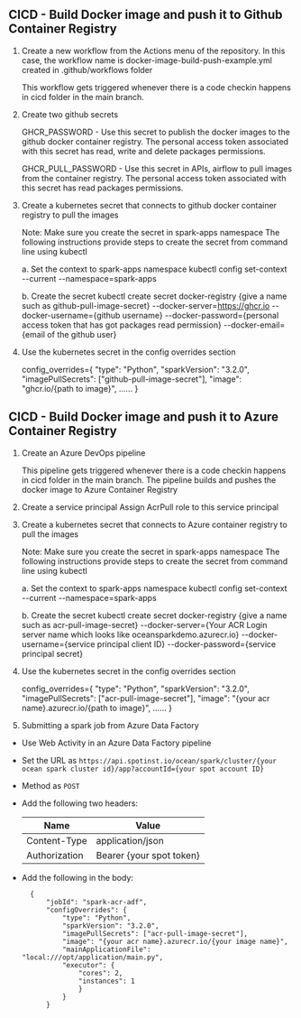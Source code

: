 ## CICD - Build Docker image and push it to Github Container Registry

1. Create a new workflow from the Actions menu of the repository. 
    In this case, the workflow name is docker-image-build-push-example.yml created in .github/workflows folder

    This workflow gets triggered whenever there is a code checkin happens in cicd folder in the main branch.

2. Create two github secrets

    <p>GHCR_PASSWORD - Use this secret to publish the docker images to the github docker container registry. The personal access token associated with this secret has read, write and delete packages permissions.
    <p>GHCR_PULL_PASSWORD - Use this secret in APIs, airflow to pull images from the container registry. The personal access token associated with this secret has read packages permissions.

3.  Create a kubernetes secret that connects to github docker container registry to pull the images

    Note: Make sure you create the secret in spark-apps namespace
    The following instructions provide steps to create the secret from command line using kubectl
    
    a. Set the context to spark-apps namespace
        kubectl config set-context --current --namespace=spark-apps

    b. Create the secret
        kubectl create secret docker-registry {give a name such as github-pull-image-secret} --docker-server=https://ghcr.io --docker-username={github username} --docker-password={personal access token that has got packages read permission} --docker-email={email of the github user}

4. Use the kubernetes secret in the config overrides section

    config_overrides={
        "type": "Python",
        "sparkVersion": "3.2.0",
        "imagePullSecrets": ["github-pull-image-secret"],
        "image": "ghcr.io/{path to image}",
        ......
        }


## CICD - Build Docker image and push it to Azure Container Registry

1. Create an Azure DevOps pipeline 

    This pipeline gets triggered whenever there is a code checkin happens in cicd folder in the main branch.
    The pipeline builds and pushes the docker image to Azure Container Registry

2. Create a service principal
    Assign AcrPull role to this service principal 
    
3.  Create a kubernetes secret that connects to Azure container registry to pull the images

    Note: Make sure you create the secret in spark-apps namespace
    The following instructions provide steps to create the secret from command line using kubectl
    
    a. Set the context to spark-apps namespace
        kubectl config set-context --current --namespace=spark-apps

    b. Create the secret
        kubectl create secret docker-registry {give a name such as acr-pull-image-secret} --docker-server={Your ACR Login server name which looks like oceansparkdemo.azurecr.io} --docker-username={service principal client ID} --docker-password={service principal secret}

4. Use the kubernetes secret in the config overrides section

    config_overrides={
        "type": "Python",
        "sparkVersion": "3.2.0",
        "imagePullSecrets": ["acr-pull-image-secret"],
        "image": "{your acr name}.azurecr.io/{path to image}",
        ......
        } 

 5. Submitting a spark job from Azure Data Factory


- Use Web Activity in an Azure Data Factory pipeline
- Set the URL as `https://api.spotinst.io/ocean/spark/cluster/{your ocean spark cluster id}/app?accountId={your spot account ID}` 
- Method as `POST` 
- Add the following two headers: 

    | Name          | Value                           |
    | ------------- | ------------------------------- |
    | Content-Type  | application/json                |
    | Authorization | Bearer {your spot token}        |
    
- Add the following in the body:  

        {  
            "jobId": "spark-acr-adf",  
            "configOverrides": {  
                "type": "Python",  
                "sparkVersion": "3.2.0",  
                "imagePullSecrets": ["acr-pull-image-secret"],  
                "image": "{your acr name}.azurecr.io/{your image name}",   
                "mainApplicationFile": "local:///opt/application/main.py",  
                "executor": {  
                    "cores": 2,  
                    "instances": 1  
                    }  
                }  
            }



